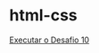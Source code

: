 # html-css

<a href="https://ricardobatistapina.github.io/projeto-android/index.html" target="_blank"> Executar o Desafio 10</a>